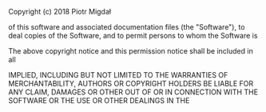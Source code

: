 
Copyright (c) 2018 Piotr Migdał

of this software and associated documentation files (the "Software"), to deal
copies of the Software, and to permit persons to whom the Software is

The above copyright notice and this permission notice shall be included in all

IMPLIED, INCLUDING BUT NOT LIMITED TO THE WARRANTIES OF MERCHANTABILITY,
AUTHORS OR COPYRIGHT HOLDERS BE LIABLE FOR ANY CLAIM, DAMAGES OR OTHER
OUT OF OR IN CONNECTION WITH THE SOFTWARE OR THE USE OR OTHER DEALINGS IN THE